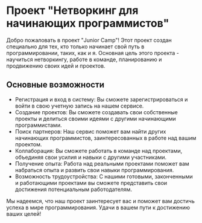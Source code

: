 # Проект "Нетворкинг для начинающих программистов"

Добро пожаловать в проект "Junior Camp"! Этот проект создан специально для тех, кто только начинает свой путь в программировании, таких, как и я. Основная цель этого проекта - научиться нетворкингу, работе в команде, планированию и продвижению своих идей и проектов.

## Основные возможности

- Регистрация и вход в систему: Вы сможете зарегистрироваться и войти в свою учетную запись на нашем сервисе.
- Создание проектов: Вы сможете создавать свои собственные проекты и делиться своими идеями с другими начинающими программистами.
- Поиск партнеров: Наш сервис поможет вам найти других начинающих программистов, заинтересованных в работе над вашим проектом.
- Коллаборация: Вы сможете работать в команде над проектами, объединяя свои усилия и навыки с другими участниками.
- Получение опыта: Работа над реальными проектами поможет вам набраться опыта и развить свои навыки программирования.
- Возможность трудоустройства: С нашими готовыми, законченными и работающими проектами вы сможете представить свои достижения потенциальным работодателям.

Мы надеемся, что наш проект заинтересует вас и поможет вам достичь успеха в мире программирования. Удачи в вашем пути к достижению ваших целей!

